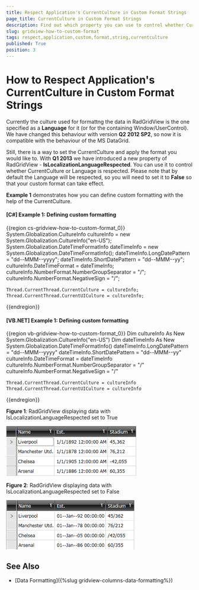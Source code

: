 ```yaml
---
title: Respect Application's CurrentCulture in Custom Format Strings
page_title: CurrentCulture in Custom Format Strings
description: Find out which property you can use to control whether CurrentCulture or Language are respected within RadGridView - Telerik's {{ site.framework_name }} DataGrid.
slug: gridview-how-to-custom-format
tags: respect,application,custom,format,string,currentculture
published: True
position: 3
---
```


# How to Respect Application's CurrentCulture in Custom Format Strings

Currently the culture used for formattng the data in RadGridView is the one specified as a __Language__ for it (or for the containing Window/UserControl). We have changed this behaviour with version __Q2 2012 SP2__, so now it is compatible with the behaviour of the MS DataGrid. 

Still, there is a way to set the CurrentCulture and apply the format you would like to. With __Q1 2013__ we have introduced a new property of RadGridView - __IsLocalizationLanguageRespected__. You can use it to control whether CurrentCulture or Language is respected. Please note that by default the Language will be respected, so you will need to set it to **False** so that your custom format can take effect.
        
**Example 1** demonstrates how you can define custom formatting with the help of the CurrentCulture.

#### __[C#] Example 1: Defining custom formatting__

{{region cs-gridview-how-to-custom-format_0}}
	System.Globalization.CultureInfo cultureInfo = new System.Globalization.CultureInfo("en-US");
	System.Globalization.DateTimeFormatInfo dateTimeInfo =
	new System.Globalization.DateTimeFormatInfo();
	dateTimeInfo.LongDatePattern = "dd--MMM--yyyy";
	dateTimeInfo.ShortDatePattern = "dd--MMM--yy";
	cultureInfo.DateTimeFormat = dateTimeInfo;
	cultureInfo.NumberFormat.NumberGroupSeparator = "/";
	cultureInfo.NumberFormat.NegativeSign = "/";
	
	Thread.CurrentThread.CurrentCulture = cultureInfo;
	Thread.CurrentThread.CurrentUICulture = cultureInfo;
{{endregion}}

#### __[VB.NET] Example 1: Defining custom formatting__

{{region vb-gridview-how-to-custom-format_0}}
	Dim cultureInfo As New System.Globalization.CultureInfo("en-US")
	Dim dateTimeInfo As New System.Globalization.DateTimeFormatInfo()
	dateTimeInfo.LongDatePattern = "dd--MMM--yyyy"
	dateTimeInfo.ShortDatePattern = "dd--MMM--yy"
	cultureInfo.DateTimeFormat = dateTimeInfo
	cultureInfo.NumberFormat.NumberGroupSeparator = "/"
	cultureInfo.NumberFormat.NegativeSign = "/"
	
	Thread.CurrentThread.CurrentCulture = cultureInfo
	Thread.CurrentThread.CurrentUICulture = cultureInfo
{{endregion}}

__Figure 1__: RadGridView displaying data with IsLocalizationLanguageRespected set to True
        
![Telerik {{ site.framework_name }} DataGrid customformat before](images/gridview_customformat_before.png)

__Figure 2__: RadGridView displaying data with IsLocalizationLanguageRespected set to False

![Telerik {{ site.framework_name }} DataGrid customformat after](images/gridview_customformat_after.png)

## See Also

 * [Data Formatting]({%slug gridview-columns-data-formatting%})
